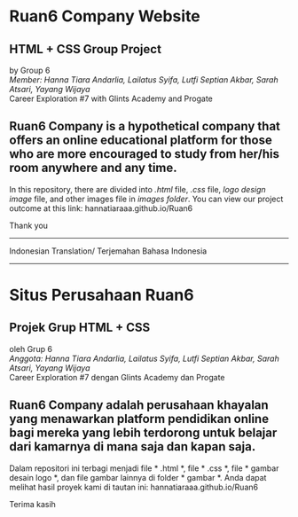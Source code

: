 # Ruan6 Company Website
## HTML + CSS Group Project
by Group 6 <br>
   _Member: Hanna Tiara Andarlia, Lailatus Syifa, Lutfi Septian Akbar, Sarah Atsari, Yayang Wijaya_ <br>
Career Exploration #7 with Glints Academy and Progate


Ruan6 Company is a hypothetical company that offers an online educational platform for those who are more encouraged to study from her/his room anywhere and any time.
-----------------------------------------------

In this repository, there are divided into *.html* file, *.css* file, *logo design image* file, and other images file in *images folder*.
You can view our project outcome at this link: hannatiaraaa.github.io/Ruan6

Thank you


________________________________
Indonesian Translation/ Terjemahan Bahasa Indonesia
________________________________
# Situs Perusahaan Ruan6
## Projek Grup HTML + CSS
oleh Grup 6 <br>
    _Anggota: Hanna Tiara Andarlia, Lailatus Syifa, Lutfi Septian Akbar, Sarah Atsari, Yayang Wijaya_ <br>
Career Exploration #7 dengan Glints Academy dan Progate


Ruan6 Company adalah perusahaan khayalan yang menawarkan platform pendidikan online bagi mereka yang lebih terdorong untuk belajar dari kamarnya di mana saja dan kapan saja.
-----------------------------------------------

Dalam repositori ini terbagi menjadi file * .html *, file * .css *, file * gambar desain logo *, dan file gambar lainnya di folder * gambar *.
Anda dapat melihat hasil proyek kami di tautan ini: hannatiaraaa.github.io/Ruan6

Terima kasih
